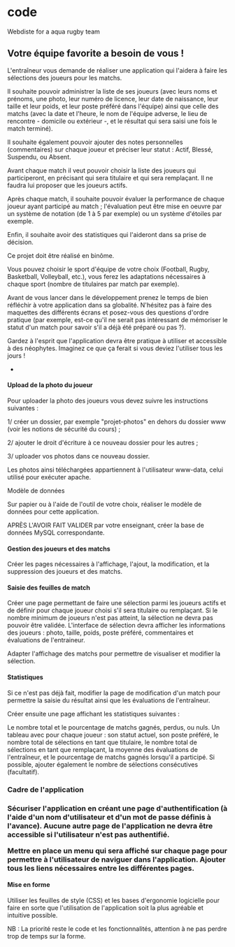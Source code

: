 # code
Webdiste for a aqua rugby team

<h2>Votre équipe favorite a besoin de vous !</h2>

L'entraîneur vous demande de réaliser une application qui l'aidera à faire les sélections des joueurs pour les matchs.

Il souhaite pouvoir administrer la liste de ses joueurs (avec leurs noms et prénoms, une photo, leur numéro de licence, leur date de naissance, leur taille et leur poids, et leur poste préféré dans l'équipe) ainsi que celle des matchs (avec la date et l'heure, le nom de l'équipe adverse, le lieu de rencontre - domicile ou extérieur -, et le résultat qui sera saisi une fois le match terminé).

Il souhaite également pouvoir ajouter des notes personnelles (commentaires) sur chaque joueur et préciser leur statut : Actif, Blessé, Suspendu, ou Absent.

Avant chaque match il veut pouvoir choisir la liste des joueurs qui participeront, en précisant qui sera titulaire et qui sera remplaçant. Il ne faudra lui proposer que les joueurs actifs.

Après chaque match, il souhaite pouvoir évaluer la performance de chaque joueur ayant participé au match ; l'évaluation peut être mise en oeuvre par un système de notation (de 1 à 5 par exemple) ou un système d'étoiles par exemple.

Enfin, il souhaite avoir des statistiques qui l'aideront dans sa prise de décision.

 

Ce projet doit être réalisé en binôme.

Vous pouvez choisir le sport d'équipe de votre choix (Football, Rugby, Basketball, Volleyball, etc.), vous ferez les adaptations nécessaires à chaque sport (nombre de titulaires par match par exemple).

Avant de vous lancer dans le développement prenez le temps de bien réfléchir à votre application dans sa globalité. N'hésitez pas à faire des maquettes des différents écrans et posez-vous des questions d'ordre pratique (par exemple, est-ce qu'il ne serait pas intéressant de mémoriser le statut d'un match pour savoir s'il a déjà été préparé ou pas ?).

Gardez à l'esprit que l'application devra être pratique à utiliser et accessible à des néophytes. Imaginez ce que ça ferait si vous deviez l'utiliser tous les jours !

-

<h4>Upload de la photo du joueur</h4>

Pour uploader la photo des joueurs vous devez suivre les instructions suivantes :

1/ créer un dossier, par exemple "projet-photos" en dehors du dossier www (voir les notions de sécurité du cours) ;

2/ ajouter le droit d'écriture à ce nouveau dossier pour les autres ;

3/ uploader vos photos dans ce nouveau dossier.

Les photos ainsi téléchargées appartiennent à l'utilisateur www-data, celui utilisé pour exécuter apache.

Modèle de données

Sur papier ou à l'aide de l'outil de votre choix, réaliser le modèle de données pour cette application.

APRÈS L'AVOIR FAIT VALIDER par votre enseignant, créer la base de données MySQL correspondante.

 

<h4>Gestion des joueurs et des matchs</h4>

Créer les pages nécessaires à l'affichage, l'ajout, la modification, et la suppression des joueurs et des matchs.

 

<h4>Saisie des feuilles de match</h4>

Créer une page permettant de faire une sélection parmi les joueurs actifs et de définir pour chaque joueur choisi s'il sera titulaire ou remplaçant. Si le nombre minimum de joueurs n'est pas atteint, la sélection ne devra pas pouvoir être validée. L'interface de sélection devra afficher les informations des joueurs : photo, taille, poids, poste préféré, commentaires et évaluations de l'entraineur.

Adapter l'affichage des matchs pour permettre de visualiser et modifier la sélection.

 

<h4>Statistiques</h4>

Si ce n'est pas déjà fait, modifier la page de modification d'un match pour permettre la saisie du résultat ainsi que les évaluations de l'entraîneur.

Créer ensuite une page affichant les statistiques suivantes :

Le nombre total et le pourcentage de matchs gagnés, perdus, ou nuls.
Un tableau avec pour chaque joueur : son statut actuel, son poste préféré, le nombre total de sélections en tant que titulaire, le nombre total de sélections en tant que remplaçant, la moyenne des évaluations de l'entraîneur, et le pourcentage de matchs gagnés lorsqu'il a participé.
Si possible, ajouter également le nombre de sélections consécutives (facultatif).
 

<h3>Cadre de l'application<h3>

Sécuriser l'application en créant une page d'authentification (à l'aide d'un nom d'utilisateur et d'un mot de passe définis à l'avance). Aucune autre page de l'application ne devra être accessible si l'utilisateur n'est pas authentifié.

Mettre en place un menu qui sera affiché sur chaque page pour permettre à l'utilisateur de naviguer dans l'application. Ajouter tous les liens nécessaires entre les différentes pages.

 

<h4>Mise en forme</h4>

Utiliser les feuilles de style (CSS) et les bases d'ergonomie logicielle pour faire en sorte que l'utilisation de l'application soit la plus agréable et intuitive possible.

NB : La priorité reste le code et les fonctionnalités, attention à ne pas perdre trop de temps sur la forme.
